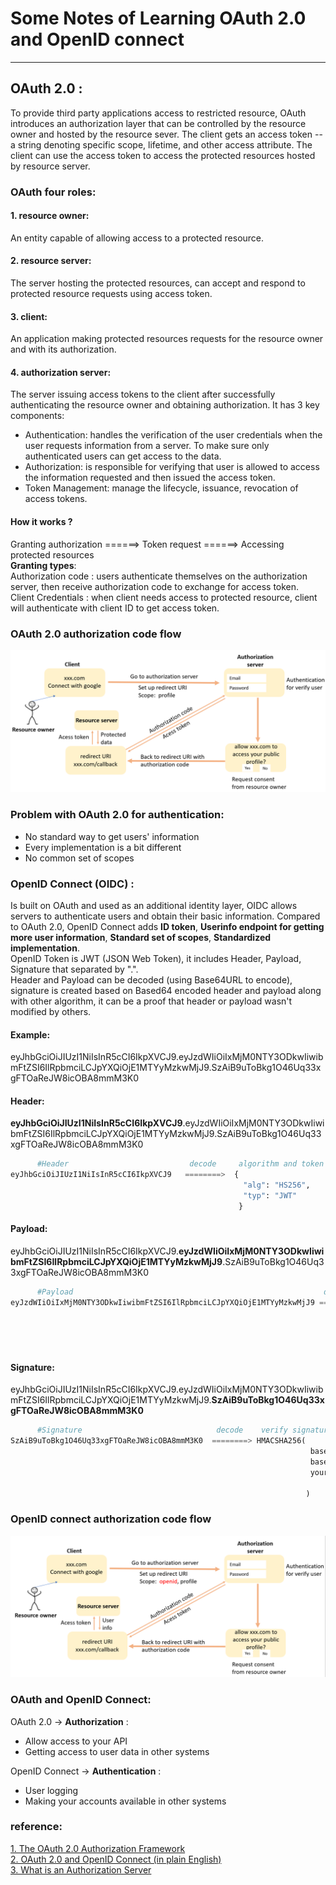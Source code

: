 # Some Notes of Learning OAuth 2.0 and OpenID connect


___

## OAuth 2.0 : 
To provide third party applications access to restricted resource, 
OAuth introduces an authorization layer that can be controlled by the resource owner and hosted by the resource sever. 
The client gets an access token --a string denoting specific scope, lifetime, and other access attribute.
The client can use the access token to access the protected resources hosted by resource server.
### OAuth four roles:
#### 1. resource owner:  
An entity capable of allowing access to a protected resource.
#### 2. resource server:  
The server hosting the protected resources, can accept and respond to protected resource requests using access token.
#### 3. client:  
An application making protected resources requests for the resource owner and with its authorization.

#### 4. authorization server:  
The server issuing access tokens to the client after successfully authenticating the resource owner and obtaining authorization. 
It has 3 key components: 
* Authentication: handles the verification of the user credentials when the user requests information from a server.
To make sure only authenticated users can get access to the data.
* Authorization: is responsible for verifying that user is allowed to access the information requested and then issued the access token. 
* Token Management: manage the lifecycle, issuance, revocation of access tokens.

#### How it works ?  
Granting authorization ======> Token request ======> Accessing protected resources  
**Granting types**:  
Authorization code : users authenticate themselves on the authorization server, then receive authorization code to exchange for access token.  
Client Credentials : when client needs access to protected resource, client will authenticate with client ID to get access token.
### OAuth 2.0 authorization code flow

![code flow](OAUth2.0_png/code_flow.png "code flow")


### Problem with OAuth 2.0 for authentication:
* No standard way to get users' information
* Every implementation is a bit different 
* No common set of scopes


### OpenID Connect (OIDC) :
Is built on OAuth and used as an additional identity layer, OIDC allows servers to authenticate users and obtain their basic information.
Compared to OAuth 2.0, OpenID Connect adds  **ID token**, **Userinfo endpoint for getting more user information**, **Standard set of scopes**, **Standardized implementation**.  
OpenID Token is JWT (JSON Web Token), it includes Header, Payload, Signature that separated by ".".  
Header and Payload can be decoded (using Base64URL to encode), signature is created based on Based64 encoded header and payload along with other algorithm, 
it can be a proof that header or payload wasn't modified by others.  
#### Example: 
eyJhbGciOiJIUzI1NiIsInR5cCI6IkpXVCJ9.eyJzdWIiOiIxMjM0NTY3ODkwIiwibmFtZSI6IlRpbmciLCJpYXQiOjE1MTYyMzkwMjJ9.SzAiB9uToBkg1O46Uq33xgFTOaReJW8icOBA8mmM3K0  


#### Header:   
**eyJhbGciOiJIUzI1NiIsInR5cCI6IkpXVCJ9**.eyJzdWIiOiIxMjM0NTY3ODkwIiwibmFtZSI6IlRpbmciLCJpYXQiOjE1MTYyMzkwMjJ9.SzAiB9uToBkg1O46Uq33xgFTOaReJW8icOBA8mmM3K0  

```python
      #Header                           decode     algorithm and token type 
eyJhbGciOiJIUzI1NiIsInR5cCI6IkpXVCJ9   ========>  {
                                                    "alg": "HS256",
                                                    "typ": "JWT"
                                                   }
```
#### Payload:   
eyJhbGciOiJIUzI1NiIsInR5cCI6IkpXVCJ9.**eyJzdWIiOiIxMjM0NTY3ODkwIiwibmFtZSI6IlRpbmciLCJpYXQiOjE1MTYyMzkwMjJ9**.SzAiB9uToBkg1O46Uq33xgFTOaReJW8icOBA8mmM3K0  


```python
      #Payload                                                        decode     data 
eyJzdWIiOiIxMjM0NTY3ODkwIiwibmFtZSI6IlRpbmciLCJpYXQiOjE1MTYyMzkwMjJ9 ========> {
                                                                                 "sub": "1234567890",
                                                                                 "name": "Ting",
                                                                                 "iat": 1516239022
                                                                                }
```

#### Signature:   
eyJhbGciOiJIUzI1NiIsInR5cCI6IkpXVCJ9.eyJzdWIiOiIxMjM0NTY3ODkwIiwibmFtZSI6IlRpbmciLCJpYXQiOjE1MTYyMzkwMjJ9.**SzAiB9uToBkg1O46Uq33xgFTOaReJW8icOBA8mmM3K0**  

```python
      #Signature                              decode    verify signature 
SzAiB9uToBkg1O46Uq33xgFTOaReJW8icOBA8mmM3K0  ========> HMACSHA256(
                                                                   base64UrlEncode(header) + "." +
                                                                   base64UrlEncode(payload),
                                                                   your-256-bit-secret
                                                                    
                                                                  )
```

### OpenID connect authorization code flow

![OIDC code flow](OAUth2.0_png/OIDC_code_flow.png "OIDC code flow")





### OAuth and OpenID Connect: 
OAuth 2.0 -> **Authorization** :  
* Allow access to your API  
* Getting access to user data in other systems  

OpenID Connect -> **Authentication** :  
* User logging  
* Making your accounts available in other systems


### reference:  
[1. The OAuth 2.0 Authorization Framework ]( https://datatracker.ietf.org/doc/html/rfc6749#section-1 "title")  
[2. OAuth 2.0 and OpenID Connect (in plain English) ](https://www.youtube.com/watch?v=996OiexHze0 "title")  
[3. What is an Authorization Server](https://www.descope.com/learn/post/authorization-server "title")
 